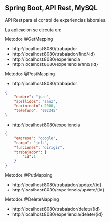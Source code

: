 ## Spring Boot, API Rest, MySQL

API Rest para el control de experiencias laborales.

La aplicacion se ejecuta en:

Metodos @GetMapping
- http://localhost:8080/trabajador
- http://localhost:8080/trabajador/find/{id}
- http://localhost:8080/experiencia
- http://localhost:8080/experiencia/find/{id}

Metodos @PostMapping
- http://localhost:8080/trabajador
  
```json
{
    "nombre": "juan",
    "apellidos": "sanz",
    "nacimiento": 2000,
    "telefono": "092345"
}
```

- http://localhost:8080/experiencia

```json
{
    "empresa": "google",
    "cargo": "jefe",
    "funciones": "dirigir",
    "trabajador": {
        "id":1
    }     
}
```
Metodos @PutMapping
- http://localhost:8080/trabajador/update/{id}
- http://localhost:8080/experiencia/update/{id}

Metodos @DeleteMapping
- http://localhost:8080/trabajador/delete/{id}
- http://localhost:8080/experiencia/delete/{id}

